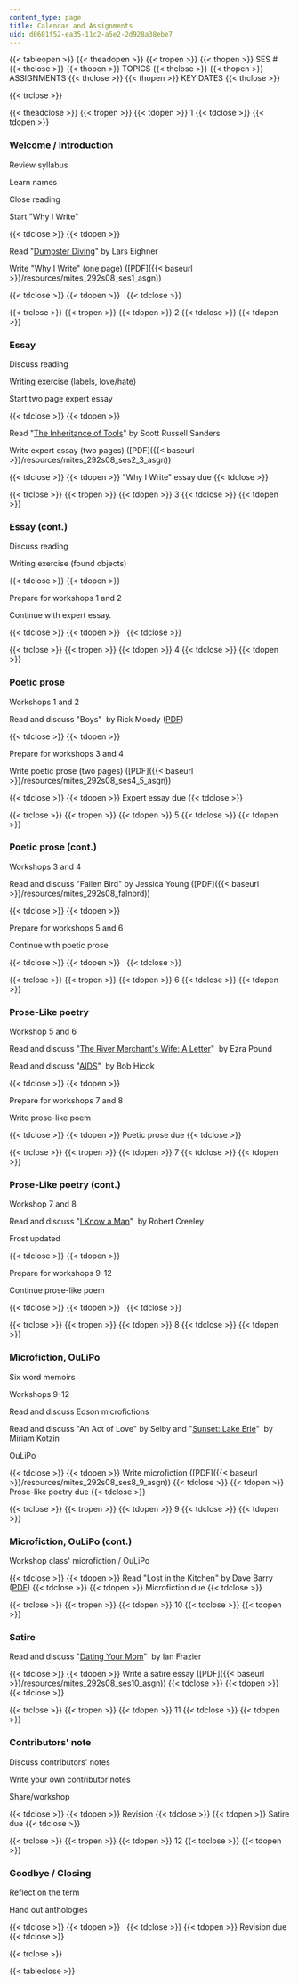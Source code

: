```yaml
---
content_type: page
title: Calendar and Assignments
uid: d0601f52-ea35-11c2-a5e2-2d928a38ebe7
---
```


{{< tableopen >}}
{{< theadopen >}}
{{< tropen >}}
{{< thopen >}}
SES #
{{< thclose >}}
{{< thopen >}}
TOPICS
{{< thclose >}}
{{< thopen >}}
ASSIGNMENTS
{{< thclose >}}
{{< thopen >}}
KEY DATES
{{< thclose >}}

{{< trclose >}}

{{< theadclose >}}
{{< tropen >}}
{{< tdopen >}}
1
{{< tdclose >}}
{{< tdopen >}}


### Welcome / Introduction

Review syllabus

Learn names

Close reading

Start "Why I Write"


{{< tdclose >}}
{{< tdopen >}}


Read "[Dumpster Diving](https://www.cusd80.com/cms/lib/AZ01001175/Centricity/Domain/2346/On%20Dumpster%20Diving.docx.pdf)" by Lars Eighner

Write "Why I Write" (one page) ([PDF]({{< baseurl >}}/resources/mites_292s08_ses1_asgn))


{{< tdclose >}}
{{< tdopen >}}
 
{{< tdclose >}}

{{< trclose >}}
{{< tropen >}}
{{< tdopen >}}
2
{{< tdclose >}}
{{< tdopen >}}


### Essay

Discuss reading

Writing exercise (labels, love/hate)

Start two page expert essay


{{< tdclose >}}
{{< tdopen >}}


Read "[The Inheritance of Tools](http://www.stjoe.k12.in.us/ourpages/auto/2013/5/2/47907868/Inheritance%20of%20Tools%20Sanders%20text%20copy.pdf)" by Scott Russell Sanders

Write expert essay (two pages) ([PDF]({{< baseurl >}}/resources/mites_292s08_ses2_3_asgn))


{{< tdclose >}}
{{< tdopen >}}
"Why I Write" essay due
{{< tdclose >}}

{{< trclose >}}
{{< tropen >}}
{{< tdopen >}}
3
{{< tdclose >}}
{{< tdopen >}}


### Essay (cont.)

Discuss reading

Writing exercise (found objects)


{{< tdclose >}}
{{< tdopen >}}


Prepare for workshops 1 and 2

Continue with expert essay.


{{< tdclose >}}
{{< tdopen >}}
 
{{< tdclose >}}

{{< trclose >}}
{{< tropen >}}
{{< tdopen >}}
4
{{< tdclose >}}
{{< tdopen >}}


### Poetic prose

Workshops 1 and 2

Read and discuss "Boys"  by Rick Moody ([PDF](http://katey.schultz.googlepages.com/boys1.pdf))


{{< tdclose >}}
{{< tdopen >}}


Prepare for workshops 3 and 4

Write poetic prose (two pages) ([PDF]({{< baseurl >}}/resources/mites_292s08_ses4_5_asgn))


{{< tdclose >}}
{{< tdopen >}}
Expert essay due
{{< tdclose >}}

{{< trclose >}}
{{< tropen >}}
{{< tdopen >}}
5
{{< tdclose >}}
{{< tdopen >}}


### Poetic prose (cont.)

Workshops 3 and 4

Read and discuss "Fallen Bird" by Jessica Young ([PDF]({{< baseurl >}}/resources/mites_292s08_falnbrd))


{{< tdclose >}}
{{< tdopen >}}


Prepare for workshops 5 and 6

Continue with poetic prose


{{< tdclose >}}
{{< tdopen >}}
 
{{< tdclose >}}

{{< trclose >}}
{{< tropen >}}
{{< tdopen >}}
6
{{< tdclose >}}
{{< tdopen >}}


### Prose-Like poetry

Workshop 5 and 6

Read and discuss "[The River Merchant's Wife: A Letter](http://www.poets.org/viewmedia.php/prmMID/15425)"  by Ezra Pound

Read and discuss "[AIDS](http://books.google.com/books?id=Lk7dIAmVLZYC&pg=PA40&lpg=PA40&dq=aids+bob+hicok&source=bl&ots=F_PuEeieXM&sig=Nq6Oi_QEwnsbgGhU3WKzPPO-9Ag&hl=en&ei=mqgISveRNKKwMcuf5aID&sa=X&oi=book_result&ct=result&resnum=3)"  by Bob Hicok


{{< tdclose >}}
{{< tdopen >}}


Prepare for workshops 7 and 8

Write prose-like poem


{{< tdclose >}}
{{< tdopen >}}
Poetic prose due
{{< tdclose >}}

{{< trclose >}}
{{< tropen >}}
{{< tdopen >}}
7
{{< tdclose >}}
{{< tdopen >}}


### Prose-Like poetry (cont.)

Workshop 7 and 8

Read and discuss "[I Know a Man](http://www.poetryfoundation.org/archive/poem.html?id=171564)"  by Robert Creeley

Frost updated


{{< tdclose >}}
{{< tdopen >}}


Prepare for workshops 9-12

Continue prose-like poem


{{< tdclose >}}
{{< tdopen >}}
 
{{< tdclose >}}

{{< trclose >}}
{{< tropen >}}
{{< tdopen >}}
8
{{< tdclose >}}
{{< tdopen >}}


### Microfiction, OuLiPo

Six word memoirs

Workshops 9-12

Read and discuss Edson microfictions

Read and discuss "An Act of Love" by Selby and "[Sunset: Lake Erie](http://paperbagcollector.blogspot.com/search?q=kotzin)"  by Miriam Kotzin

OuLiPo


{{< tdclose >}}
{{< tdopen >}}
Write microfiction ([PDF]({{< baseurl >}}/resources/mites_292s08_ses8_9_asgn))
{{< tdclose >}}
{{< tdopen >}}
Prose-like poetry due
{{< tdclose >}}

{{< trclose >}}
{{< tropen >}}
{{< tdopen >}}
9
{{< tdclose >}}
{{< tdopen >}}


### Microfiction, OuLiPo (cont.)

Workshop class' microfiction / OuLiPo


{{< tdclose >}}
{{< tdopen >}}
Read "Lost in the Kitchen" by Dave Barry ([PDF](http://kmartino.weebly.com/uploads/3/0/4/5/30458006/lost_in_the_kitchen.pdf))
{{< tdclose >}}
{{< tdopen >}}
Microfiction due
{{< tdclose >}}

{{< trclose >}}
{{< tropen >}}
{{< tdopen >}}
10
{{< tdclose >}}
{{< tdopen >}}


### Satire

Read and discuss "[Dating Your Mom](http://www.newyorker.com/magazine/1978/07/03/dating-your-mom)"  by Ian Frazier


{{< tdclose >}}
{{< tdopen >}}
Write a satire essay ([PDF]({{< baseurl >}}/resources/mites_292s08_ses10_asgn))
{{< tdclose >}}
{{< tdopen >}}
 
{{< tdclose >}}

{{< trclose >}}
{{< tropen >}}
{{< tdopen >}}
11
{{< tdclose >}}
{{< tdopen >}}


### Contributors' note

Discuss contributors' notes

Write your own contributor notes

Share/workshop


{{< tdclose >}}
{{< tdopen >}}
Revision
{{< tdclose >}}
{{< tdopen >}}
Satire due
{{< tdclose >}}

{{< trclose >}}
{{< tropen >}}
{{< tdopen >}}
12
{{< tdclose >}}
{{< tdopen >}}


### Goodbye / Closing

Reflect on the term

Hand out anthologies


{{< tdclose >}}
{{< tdopen >}}
 
{{< tdclose >}}
{{< tdopen >}}
Revision due
{{< tdclose >}}

{{< trclose >}}

{{< tableclose >}}